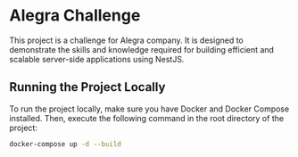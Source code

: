 # Alegra Challenge

This project is a challenge for Alegra company. It is designed to demonstrate the skills and knowledge required for building efficient and scalable server-side applications using NestJS.

## Running the Project Locally

To run the project locally, make sure you have Docker and Docker Compose installed. Then, execute the following command in the root directory of the project:

```bash
docker-compose up -d --build
```
